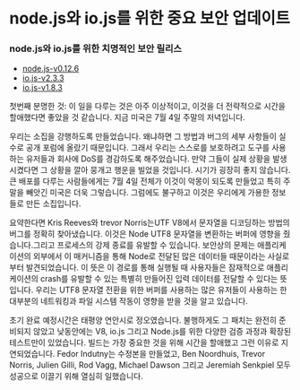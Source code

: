 <!--
Important security upgrades for node.js and io.js
Critical security releases for node.js and io.js
node.js-v0.12.6
io.js-v2.3.3
io.js-v1.8.3
-->

# node.js와 io.js를 위한 중요 보안 업데이트
### node.js와 io.js를 위한 치명적인 보안 릴리스
* [node.js-v0.12.6](http://nodejs.org/dist/v0.12.6/)
* [io.js-v2.3.3](https://iojs.org/dist/v2.3.3/)
* [io.js-v1.8.3](https://iojs.org/dist/v1.8.3/)

<!--
First, the obvious: the handling of this hasn’t been ideal, it would have been nice to take our time and do this more strategically. It’s evening in the USA and it’s the weekend of the 4th of July.
-->

첫번째 분명한 것: 이 일을 다루는 것은 아주 이상적이고, 이것을 더 전략적으로 시간을 할애했다면 좋았을 것 같습니다.
지금 미국은 7월 4일 주말의 저녁입니다.

<!--
We made the call to push forward because details about the bug and potential exploit has inadvertently made its way to a public forum so we’d rather given companies and users the tools to protect themselves and mitigate DoS if they happen to become a reality than sit on it and cross our fingers. The timing sucks, particularly for the USA where it’s hitting the weekend and the whole 4th of July thing makes this a nightmare for people managing large deployments but this is the call we made with the information available.
-->

우리는 소집을 강행하도록 만들었습니다. 왜냐하면 그 방법과 버그의 세부 사항들이 실수로 공개 포럼에 올랐기 때문입니다. 그래서 우리는 스스로를 보호하려고 도구를 사용하는 유저들과 회사에 DoS를 경감하도록 해주었습니다. 만약 그들이 실제 상황을 발생 시켰다면 그 상황을 깔아 뭉개고 행운을 빌었을 것입니다. 시기가 굉장히 좋지 않습니다. 큰 배포를 다루는 사람들에게는 7월 4일 전체가 이것이 악몽이 되도록 만들었고  특히 주말을 빼앗긴 미국은 더욱 그렇습니다. 그럼에도 불구하고 이것은 우리에게 가용한 정보들로 만든 소집입니다.

<!--
A short history
Kris Reeves and Trevor Norris pinpointed a bug in V8 in the way it decodes UTF strings. This impacts Node at the Buffer to UTF8 String conversion and can cause a process to crash. The security concern comes from the fact that a lot of data from outside of an application is delivered to Node via this mechanism which means that users can potentially deliver specially crafted input data that can cause an application to crash when it goes through this path. We know that most networking and filesystem operations are impacted as would be many user-land uses of Buffer to UTF8 String conversion. We know that HTTP(S) header parsing is not vulnerable because Node does not convert this data as UTF8. This is a small consolation because it restricts the way HTTP(S) can be exploited but there is more to HTTP(S) than header parsing obviously. We also have no information yet on how the various TLS terminators and forward-proxies in use may potentially mitigate against the form of data required for this exploit.
-->

요약한다면
Kris Reeves와 trevor Norris는UTF V8에서 문자열을 디코딩하는 방법의 버그를 정확히 찾아냈습니다. 이것은 Node UTF8 문자열을 변환하는 버퍼에 영향을 줬습니다.그리고 프로세스의 강제 종료를 유발할 수 있습니다. 보안상의 문제는 애플리케이션의 외부에서 이 매커니즘을 통해 Node로 전달된 많은 데이터들 때문이라는 사실로 부터 발견되었습니다. 이 뜻은 이 경로를 통해 실행될 때 사용자들은 잠재적으로 애플리케이션의 crash를 유발할 수 있는 특별히 만들어진 입력 데이터를 전달할 수 있다는 뜻입니다. 우리는 UTF8 문자열 전환을 위한 버퍼를 사용하는 많은 유저들이 사용하는 한 대부분의 네트워킹과 파일 시스템 작동이 영향을 받을 것을 알고 있습니다.

<!--
The initial ETA was midday PDT. Unfortunately, the patch wasn’t quite ready and there was an extended test and verification process for V8, io.js and Node.js during the day. The builds also take some time on top of that, hence the delay. Fedor Indutny created the fix, Ben Noordhuis, Trevor Norris, Julien Gilli, Rod Vagg, Michael Dawson and Jeremiah Senkpiel all worked very hard to make this land successfully.
-->

초기 완료 예정시간은 태평양 연안시로 정오였습니다. 불행하게도 그 패치는 완전히 준비되지 않았고 낮동안에는 V8, io.js 그리고 Node.js를 위한 다양한 검증 과정과 확장된 테스트만이 있었습니다. 빌드는 가장 중요한 것을 위해 시간을 할애했고 그런 이유로 지연되었습니다. Fedor Indutny는 수정본을 만들었고, Ben Noordhuis, Trevor Norris, Julien Gilli, Rod Vagg, Michael Dawson 그리고 Jeremiah Senkpiel 모두 성공으로 이끌기 위해 열심히 일했습니다.